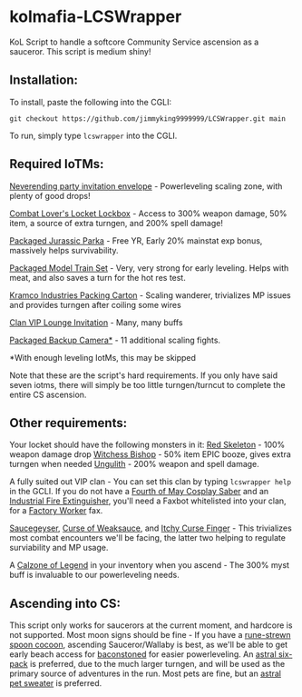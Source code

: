 # kolmafia-LCSWrapper

KoL Script to handle a softcore Community Service ascension as a sauceror. This script is medium shiny!

## Installation:

To install, paste the following into the CGLI:

`git checkout https://github.com/jimmyking9999999/LCSWrapper.git main`

To run, simply type `lcswrapper` into the CGLI.


## Required IoTMs:
[Neverending party invitation envelope](https://kol.coldfront.net/thekolwiki/index.php/Neverending_Party_invitation_envelope) - Powerleveling scaling zone, with plenty of good drops!

[Combat Lover's Locket Lockbox](https://kol.coldfront.net/thekolwiki/index.php/Combat_lover%27s_locket_lockbox) - Access to 300% weapon damage, 50% item, a source of extra turngen, and 200% spell damage!

[Packaged Jurassic Parka](https://kol.coldfront.net/thekolwiki/index.php/Packaged_Jurassic_Parka) - Free YR, Early 20% mainstat exp bonus, massively helps survivability.

[Packaged Model Train Set](https://kol.coldfront.net/thekolwiki/index.php/Packaged_model_train_set) - Very, very strong for early leveling. Helps with meat, and also saves a turn for the hot res test.

[Kramco Industries Packing Carton](https://kol.coldfront.net/thekolwiki/index.php/Kramco_Industries_packing_carton) - Scaling wanderer, trivializes MP issues and provides turngen after coiling some wires

[Clan VIP Lounge Invitation](https://kol.coldfront.net/thekolwiki/index.php/Clan_VIP_Lounge_invitation) - Many, many buffs

[Packaged Backup Camera*](https://kol.coldfront.net/thekolwiki/index.php/Packaged_backup_camera) - 11 additional scaling fights.

*With enough leveling IotMs, this may be skipped

Note that these are the script's hard requirements. If you only have said seven iotms, there will simply be too little turngen/turncut to complete the entire CS ascension. 

## Other requirements:
Your locket should have the following monsters in it: 
[Red Skeleton](https://kol.coldfront.net/thekolwiki/index.php/Red_skeleton) - 100% weapon damage drop
[Witchess Bishop](https://kol.coldfront.net/thekolwiki/index.php/Witchess_Bishop) - 50% item EPIC booze, gives extra turngen when needed
[Ungulith](https://kol.coldfront.net/thekolwiki/index.php/Ungulith) - 200% weapon and spell damage. 

A fully suited out VIP clan - You can set this clan by typing `lcswrapper help` in the GCLI.
If you do not have a [Fourth of May Cosplay Saber](https://kol.coldfront.net/thekolwiki/index.php/Fourth_of_May_Cosplay_Saber) and an [Industrial Fire Extinguisher](https://kol.coldfront.net/thekolwiki/index.php/Packaged_industrial_fire_extinguisher), you'll need a Faxbot whitelisted into your clan, for a [Factory Worker](https://kol.coldfront.net/thekolwiki/index.php/Factory_worker_\(female\)) fax.

[Saucegeyser](https://kol.coldfront.net/thekolwiki/index.php/Saucegeyser), [Curse of Weaksauce](https://kol.coldfront.net/thekolwiki/index.php/Curse_of_Weaksauce), and [Itchy Curse Finger](https://kol.coldfront.net/thekolwiki/index.php/Itchy_Curse_Finger) - This trivializes most combat encounters we'll be facing, the latter two helping to regulate surviability and MP usage.

A [Calzone of Legend](https://kol.coldfront.net/thekolwiki/index.php/Calzone_of_Legend) in your inventory when you ascend - The 300% myst buff is invaluable to our powerleveling needs.

## Ascending into CS:

This script only works for saucerors at the current moment, and hardcore is not supported. Most moon signs should be fine - If you have a [rune-strewn spoon cocoon](https://kol.coldfront.net/thekolwiki/index.php/Rune-strewn_spoon_cocoon), ascending Sauceror/Wallaby is best, as we'll be able to get early beach access for [baconstoned](https://kol.coldfront.net/thekolwiki/index.php/Baconstoned) for easier powerleveling. An [astral six-pack](https://kol.coldfront.net/thekolwiki/index.php/Astral_pilsner) is preferred, due to the much larger turngen, and will be used as the primary source of adventures in the run. Most pets are fine, but an [astral pet sweater](https://kol.coldfront.net/thekolwiki/index.php/Astral_pet_sweater) is preferred.





